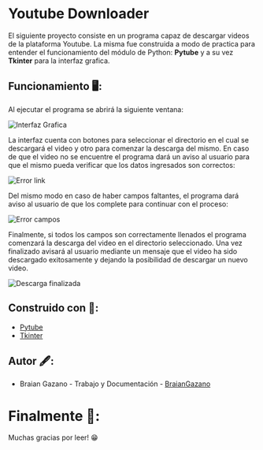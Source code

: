 # Youtube Downloader

El siguiente proyecto consiste en un programa capaz de descargar videos de la plataforma Youtube.
La misma fue construida a modo de practica para entender el funcionamiento del módulo de Python: **Pytube** y a su vez **Tkinter** para la interfaz grafica.

## Funcionamiento 🖥:

Al ejecutar el programa se abrirá la siguiente ventana:

![Interfaz Grafica](https://i.ibb.co/rQpM8nG/imagen-2020-12-28-152638.png)

La interfaz cuenta con botones para seleccionar el directorio en el cual se descargará el video y otro para comenzar la descarga del mismo.
En caso de que el video no se encuentre el programa dará un aviso al usuario para que el mismo pueda verificar que los datos ingresados son correctos:

![Error link](https://i.ibb.co/kgN5RCs/imagen-2020-12-28-153349.png)

Del mismo modo en caso de haber campos faltantes, el programa dará aviso al usuario de que los complete para continuar con el proceso:

![Error campos](https://i.ibb.co/r6y1bMM/imagen-2020-12-28-153621.png)

Finalmente, si todos los campos son correctamente llenados el programa comenzará la descarga del video en el directorio seleccionado. Una vez finalizado avisará al usuario mediante un mensaje que el video ha sido descargado exitosamente y dejando la posibilidad de descargar un nuevo video.

![Descarga finalizada](https://i.ibb.co/CmrdKpX/imagen-2020-12-28-154134.png)

## Construido con 🔨:

- [Pytube](https://python-pytube.readthedocs.io/en/latest/)
- [Tkinter](https://docs.python.org/3/library/tkinter.html)

## Autor 🖋:

- Braian Gazano - Trabajo y Documentación - [BraianGazano](https://github.com/BraianGazano)

# Finalmente 👑:

Muchas gracias por leer! 😁
